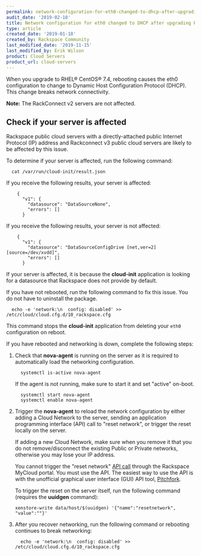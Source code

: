 ```yaml
---
permalink: network-configuration-for-eth0-changed-to-dhcp-after-upgrading-rhel-centos/
audit_date: '2019-02-18'
title: Network configuration for eth0 changed to DHCP after upgrading RHEL/CentOS
type: article
created_date: '2019-01-18'
created_by: Rackspace Community
last_modified_date: '2019-11-15'
last_modified_by: Erik Wilson
product: Cloud Servers
product_url: cloud-servers
---
```


When you upgrade to RHEL® CentOS® 7.4, rebooting causes the eth0 configuration to change to Dynamic Host
Configuration Protocol (DHCP). This change breaks network connectivity.

**Note:** The RackConnect v2 servers are not affected.

## Check if your server is affected

Rackspace public cloud servers with a directly-attached public Internet Protocol (IP) address and Rackconnect v3 public cloud servers are likely to be affected by this issue.

To determine if your server is affected, run the following command:

      cat /var/run/cloud-init/result.json

If you receive the following results, your server is affected:

        {
          "v1": {
            "datasource": "DataSourceNone",
            "errors": []
          }

If you receive the following results, your server is not affected:

        {
          "v1": {
            "datasource": "DataSourceConfigDrive [net,ver=2][source=/dev/xvdd]",
            "errors": []
          }

If your server is affected, it is because the **cloud-init** application is looking for a datasource that Rackspace does not provide by default.

If you have not rebooted, run the following command to fix this issue. You do not have to uninstall the package.

      echo -e 'network:\n  config: disabled' >> /etc/cloud/cloud.cfg.d/10_rackspace.cfg

This command stops the **cloud-init** application from deleting your `eth0` configuration on reboot.

If you have rebooted and networking is down, complete the following steps:

1. Check that **nova-agent** is running on the server as it is required to automatically load the networking configuration.

         systemctl is-active nova-agent
         
   If the agent is not running, make sure to start it and set "active" on-boot.
         
         systemctl start nova-agent
         systemctl enable nova-agent 

2. Trigger the **nova-agent** to reload the network configuration by either adding a Cloud Network to the server, sending an application programming interface (API) call to "reset network", or trigger the reset locally on the server.
 
   If adding a new Cloud Network, make sure when you remove it that you do not remove/disconnect the existing Public or Private networks, otherwise you may lose your IP address.

   You cannot trigger the "reset network" [API call](https://developer.rackspace.com/docs/cloud-servers/v2/api-reference/svr-basic-operations/#reset-network-for-server) through the Rackspace MyCloud portal. You must use the API. The easiest way to use the API is with the unofficial graphical user interface (GUI) API tool, [Pitchfork](https://pitchfork.rax.io/servers/#reset_network-cloud_servers).
   
   To trigger the reset on the server itself, run the following command (requires the **uuidgen** command):
   
       xenstore-write data/host/$(uuidgen) '{"name":"resetnetwork", "value":""}'

3. After you recover networking, run the following command or rebooting continues to break networking:

         echo -e 'network:\n  config: disabled' >> /etc/cloud/cloud.cfg.d/10_rackspace.cfg


